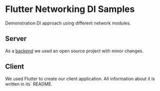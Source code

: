 # Flutter Networking DI Samples

Demonstration DI approach using different network modules. 

## Server

As a [backend](https://github.com/Wellers0n/Backend-diff) we used an open source project with minor changes.

## Client

We used Flutter to create our client application.
All information about it is written in its` README.